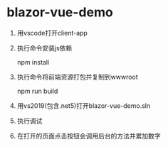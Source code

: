 # blazor-vue-demo

1. 用vscode打开client-app

2. 执行命令安装js依赖

   npm install

3. 执行命令将前端资源打包并复制到wwwroot

   npm run build

4. 用vs2019(包含.net5)打开blazor-vue-demo.sln

5. 执行调试

6. 在打开的页面点击按钮会调用后台的方法并累加数字